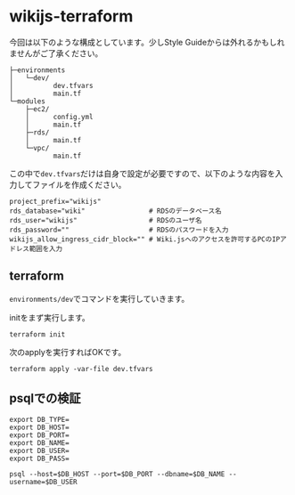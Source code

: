 
# wikijs-terraform

今回は以下のような構成としています。少しStyle Guideからは外れるかもしれませんがご了承ください。

```
├─environments
│   └─dev/
│          dev.tfvars
│          main.tf
└─modules
    ├─ec2/
    │      config.yml
    │      main.tf
    ├─rds/
    │      main.tf
    └─vpc/
           main.tf
```

この中で`dev.tfvars`だけは自身で設定が必要ですので、以下のような内容を入力してファイルを作成ください。

```
project_prefix="wikijs"
rds_database="wiki"                # RDSのデータベース名
rds_user="wikijs"                  # RDSのユーザ名
rds_password=""                    # RDSのパスワードを入力
wikijs_allow_ingress_cidr_block="" # Wiki.jsへのアクセスを許可するPCのIPアドレス範囲を入力
```

## terraform

`environments/dev`でコマンドを実行していきます。

initをまず実行します。

```
terraform init
```

次のapplyを実行すればOKです。

```
terraform apply -var-file dev.tfvars
```

## psqlでの検証

```shell
export DB_TYPE=
export DB_HOST=
export DB_PORT=
export DB_NAME=
export DB_USER=
export DB_PASS=
```

```
psql --host=$DB_HOST --port=$DB_PORT --dbname=$DB_NAME --username=$DB_USER
```